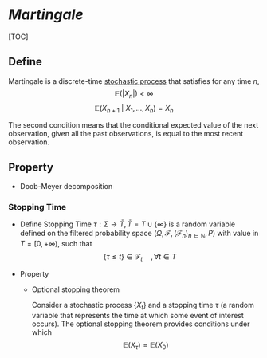 # $Martingale$

[TOC]

## Define  
Martingale is a discrete-time [stochastic process](./Stochastic_Process.md) that satisfies for any time $n$,
$$
\mathbb E(|X_n|) < \infty
$$
$$
\mathbb E(X_{n+1} \ |\ X_1, ..., X_n) = X_n
$$

The second condition means that the conditional expected value of the next observation, given all the past observations, is equal to the most recent observation.

## Property

- Doob-Meyer decomposition


### Stopping Time

- Define
  Stopping Time $\tau: \Sigma \to \bar T, \bar T = T \cup \{\infty\}$ is a random variable defined on the filtered probability space $(\Omega, \mathcal F, (\mathcal F_n)_{n \in \mathbb N}, P)$ with value in $T = [0, +\infty)$, such that 
  $$
  \{\tau \le t\} \in \mathcal F_t \quad, \forall t \in T
  $$

- Property

  - Optional stopping theorem

    Consider a stochastic process $\{X_t\}$ and a stopping time $\tau$ (a random variable that represents the time at which some event of interest occurs). The optional stopping theorem provides conditions under which
    $$
    \mathbb E(X_\tau) = \mathbb E(X_0)
    $$